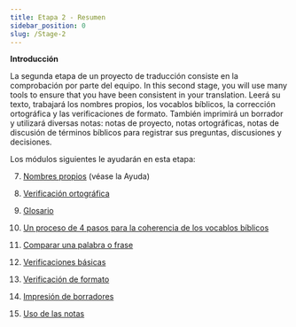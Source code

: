 ```yaml
---
title: Etapa 2 - Resumen
sidebar_position: 0
slug: /Stage-2
---
```




**Introducción**


La segunda etapa de un proyecto de traducción consiste en la comprobación por parte del equipo. In this second stage, you will use many tools to ensure that you have been consistent in your translation. Leerá su texto, trabajará los nombres propios, los vocablos bíblicos, la corrección ortográfica y las verificaciones de formato. También imprimirá un borrador y utilizará diversas notas: notas de proyecto, notas ortográficas, notas de discusión de términos bíblicos para registrar sus preguntas, discusiones y decisiones.


Los módulos siguientes le ayudarán en esta etapa:


  7.  [Nombres propios](/7.PN) (véase la Ayuda)


  8.  [Verificación ortográfica](/8.SP)


  9.  [Glosario](/9.GL)


 10.  [Un proceso de 4 pasos para la coherencia de los vocablos bíblicos](/10.BT)


 11.  [Comparar una palabra o frase](/11.MP)


 12.  [Verificaciones básicas](/12.BC2)


 13.  [Verificación de formato](/13.FC)


 14.  [Impresión de borradores](/14.PD)


 15.  [Uso de las notas](/15.UN)

